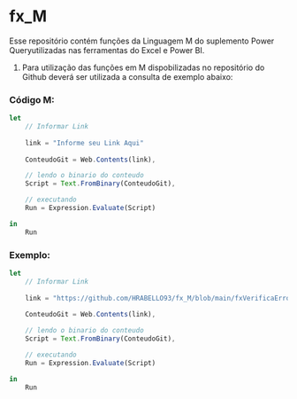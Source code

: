 # fx_M
Esse repositório contém funções da Linguagem M do suplemento Power Queryutilizadas nas ferramentas do Excel e Power BI. 

1. Para utilização das funções em M dispobilizadas no repositório do Github deverá ser utilizada a consulta de exemplo abaixo:

### Código M:
```js
let
    // Informar Link
    
    link = "Informe seu Link Aqui"
    
    ConteudoGit = Web.Contents(link),

    // lendo o binario do conteudo
    Script = Text.FromBinary(ConteudoGit),

    // executando
    Run = Expression.Evaluate(Script)

in
    Run
```

### Exemplo:

```js
let
    // Informar Link
    
    link = "https://github.com/HRABELLO93/fx_M/blob/main/fxVerificaErro"
    
    ConteudoGit = Web.Contents(link),

    // lendo o binario do conteudo
    Script = Text.FromBinary(ConteudoGit),

    // executando
    Run = Expression.Evaluate(Script)

in
    Run
```
